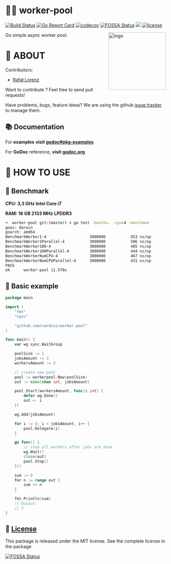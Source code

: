 👨‍🔧 worker-pool
================
[![Build Status](https://travis-ci.org/vardius/worker-pool.svg?branch=master)](https://travis-ci.org/vardius/worker-pool)
[![Go Report Card](https://goreportcard.com/badge/github.com/vardius/worker-pool)](https://goreportcard.com/report/github.com/vardius/worker-pool)
[![codecov](https://codecov.io/gh/vardius/worker-pool/branch/master/graph/badge.svg)](https://codecov.io/gh/vardius/worker-pool)
[![FOSSA Status](https://app.fossa.io/api/projects/git%2Bgithub.com%2Fvardius%2Fworker-pool.svg?type=shield)](https://app.fossa.io/projects/git%2Bgithub.com%2Fvardius%2Fworker-pool?ref=badge_shield)
[![](https://godoc.org/github.com/vardius/worker-pool?status.svg)](http://godoc.org/github.com/vardius/worker-pool)
[![license](https://img.shields.io/github/license/mashape/apistatus.svg)](https://github.com/vardius/worker-pool/blob/master/LICENSE.md)

<img align="right" height="180px" src="https://github.com/vardius/gorouter/blob/master/website/src/static/img/logo.png?raw=true" alt="logo" />

Go simple async worker pool.

📖 ABOUT
==================================================
Contributors:

* [Rafał Lorenz](http://rafallorenz.com)

Want to contribute ? Feel free to send pull requests!

Have problems, bugs, feature ideas?
We are using the github [issue tracker](https://github.com/vardius/worker-pool/issues) to manage them.

## 📚 Documentation

For __examples__ **visit [godoc#pkg-examples](http://godoc.org/github.com/vardius/worker-pool#pkg-examples)**

For **GoDoc** reference, **visit [godoc.org](http://godoc.org/github.com/vardius/worker-pool)**

🚏 HOW TO USE
==================================================

## 🚅 Benchmark
**CPU: 3,3 GHz Intel Core i7**

**RAM: 16 GB 2133 MHz LPDDR3**

```bash
➜  worker-pool git:(master) ✗ go test -bench=. -cpu=4 -benchmem
goos: darwin
goarch: amd64
BenchmarkWorker1-4                	 3000000	       453 ns/op	      56 B/op	       3 allocs/op
BenchmarkWorker1Parallel-4        	 3000000	       506 ns/op	      48 B/op	       2 allocs/op
BenchmarkWorker100-4              	 3000000	       485 ns/op	      56 B/op	       3 allocs/op
BenchmarkWorker100Parallel-4      	 3000000	       444 ns/op	      48 B/op	       2 allocs/op
BenchmarkWorkerNumCPU-4           	 3000000	       467 ns/op	      56 B/op	       3 allocs/op
BenchmarkWorkerNumCPUParallel-4   	 3000000	       431 ns/op	      48 B/op	       2 allocs/op
PASS
ok  	worker-pool	11.570s
```

## 🏫 Basic example
```go
package main

import (
    "fmt"
    "sync"

    "github.com/vardius/worker-pool"
)

func main() {
	var wg sync.WaitGroup

	poolSize := 1
	jobsAmount := 3
	workersAmount := 2

	// create new pool
	pool := workerpool.New(poolSize)
	out := make(chan int, jobsAmount)

	pool.Start(workersAmount, func(i int) {
		defer wg.Done()
		out <- i
	})

	wg.Add(jobsAmount)

	for i := 0; i < jobsAmount; i++ {
		pool.Delegate(i)
	}

	go func() {
		// stop all workers after jobs are done
		wg.Wait()
		close(out)
		pool.Stop()
	}()

	sum := 0
	for n := range out {
		sum += n
	}

	fmt.Println(sum)
	// Output:
	// 3
}
```

📜 [License](LICENSE.md)
-------

This package is released under the MIT license. See the complete license in the package

[![FOSSA Status](https://app.fossa.io/api/projects/git%2Bgithub.com%2Fvardius%2Fworker-pool.svg?type=large)](https://app.fossa.io/projects/git%2Bgithub.com%2Fvardius%2Fworker-pool?ref=badge_large)
